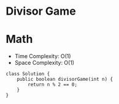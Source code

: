 # Divisor Game
# Math
* Time Complexity: O(1)
* Space Complexity: O(1)
```
class Solution {
    public boolean divisorGame(int n) {
        return n % 2 == 0;
    }
}
```